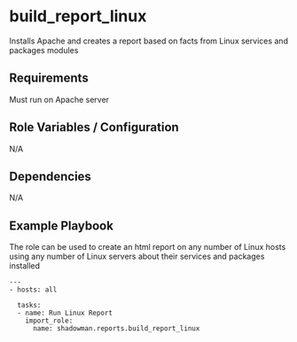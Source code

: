 build_report_linux
========

Installs Apache and creates a report based on facts from Linux services and packages modules

Requirements
------------

Must run on Apache server

Role Variables / Configuration
--------------

N/A

Dependencies
------------

N/A

Example Playbook
----------------

The role can be used to create an html report on any number of Linux hosts using any number of Linux servers about their services and packages installed


```
---
- hosts: all

  tasks:
  - name: Run Linux Report
    import_role:
      name: shadowman.reports.build_report_linux

```
